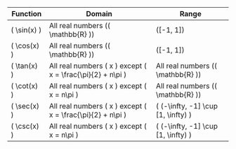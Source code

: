 | Function | Domain                           | Range                              |
|----------|----------------------------------|------------------------------------|
| \( \sin(x) \)    | All real numbers (\( \mathbb{R} \)) | \([-1, 1]\)                         |
| \( \cos(x) \)    | All real numbers (\( \mathbb{R} \)) | \([-1, 1]\)                         |
| \( \tan(x) \)    | All real numbers \( x \) except \( x = \frac{\pi}{2} + n\pi \) | All real numbers (\( \mathbb{R} \)) |
| \( \cot(x) \)    | All real numbers \( x \) except \( x = n\pi \) | All real numbers (\( \mathbb{R} \)) |
| \( \sec(x) \)    | All real numbers \( x \) except \( x = \frac{\pi}{2} + n\pi \) | \( (-\infty, -1] \cup [1, \infty) \) |
| \( \csc(x) \)    | All real numbers \( x \) except \( x = n\pi \) | \( (-\infty, -1] \cup [1, \infty) \) |

